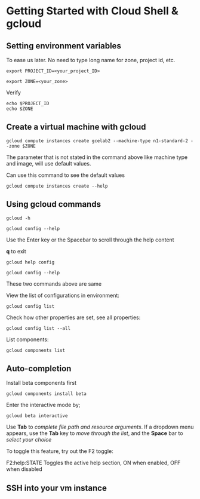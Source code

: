 # Getting Started with Cloud Shell & gcloud
## Setting environment variables
To ease us later. No need to type long name for zone, project id, etc.
```
export PROJECT_ID=<your_project_ID>
```
```
export ZONE=<your_zone>
```
Verify
```
echo $PROJECT_ID
echo $ZONE
```
## Create a virtual machine with gcloud
```
gcloud compute instances create gcelab2 --machine-type n1-standard-2 --zone $ZONE
```
The parameter that is not stated in the command above like machine type and image, will use default values.

Can use this command to see the default values
```
gcloud compute instances create --help
```
## Using gcloud commands
```
gcloud -h
```
```
gcloud config --help
```
Use the Enter key or the Spacebar to scroll through the help content

**q** to exit
```
gcloud help config
```
```
gcloud config --help
```
These two commands above are same

View the list of configurations in environment:
```
gcloud config list
```
Check how other properties are set, see all properties:
```
gcloud config list --all
```
List components:
```
gcloud components list
```
## Auto-completion
Install beta components first
```
gcloud components install beta
```
Enter the interactive mode by;
```
gcloud beta interactive
```
Use **Tab** to *complete file path and resource arguments*. If a dropdown menu appears, use the **Tab** key to *move through the list*, and the **Space** bar to *select your choice*

To toggle this feature, try out the F2 toggle:

F2:help:STATE Toggles the active help section, ON when enabled, OFF when disabled
## SSH into your vm instance

